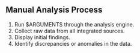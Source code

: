 ## Manual Analysis Process

1. Run $ARGUMENTS through the analysis engine.
2. Collect raw data from all integrated sources.
3. Display initial findings.
4. Identify discrepancies or anomalies in the data.
